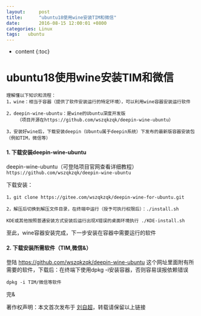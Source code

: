 ```yaml
---
layout:     post
title:      "ubuntu18使用wine安装TIM和微信"
date:       2016-08-15 12:00:01 +0800
categories:	Linux
tags:	ubuntu
---
```


* content
{:toc}



# ubuntu18使用wine安装TIM和微信

```
理解懂以下知识和流程：
1，wine：相当于容器（提供了软件安装运行的特定环境），可以利用wine容器安装运行软件

2，deepin-wine-ubuntu：是wine的Ubuntu深度开发版
	（项目开源在https://github.com/wszqkzqk/deepin-wine-ubuntu）

3，安装好wine后，下载安装deepin（Ubuntu属于deepin系统）下发布的最新版容器安装包（例如TIM，微信等）
```



#### 1. 下载安装deepin-wine-ubuntu

deepin-wine-ubuntu（可登陆项目官网查看详细教程）`https://github.com/wszqkzqk/deepin-wine-ubuntu` 

下载安装：

```
1，git clone https://gitee.com/wszqkzqk/deepin-wine-for-ubuntu.git

2，解压后切换到解压文件目录，在终端中运行（授予可执行权限后）：./install.sh

KDE或其他按照普通安装方式安装后运行出现X错误的桌面环境执行 ./KDE-install.sh
```

至此，wine容器安装完成，下一步安装在容器中需要运行的软件

#### 2. 下载安装所需软件（TIM,微信&）

登陆 https://github.com/wszqkzqk/deepin-wine-ubuntu 这个网址里面附有所需要的软件，下载后：在终端下使用dpkg -i安装容器，否则容易误报依赖错误

```
dpkg -i TIM/微信等软件
```

完&


著作权声明：本文首次发布于 [刘自超](https://liuwc.xyz)，转载请保留以上链接        